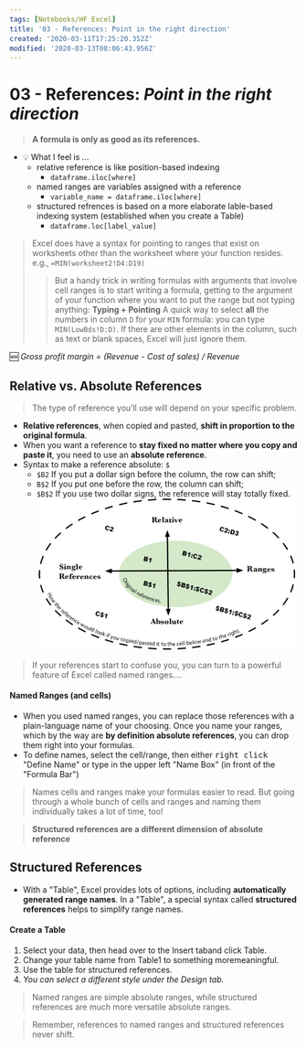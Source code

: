```yaml
---
tags: [Notebooks/HF Excel]
title: '03 - References: Point in the right direction'
created: '2020-03-11T17:25:20.352Z'
modified: '2020-03-13T08:06:43.956Z'
---
```


# 03 - References: *Point in the right direction*

> **A formula is only as good as its references.**

- :bulb: What I feel is ...
  - relative reference is like position-based indexing
    - `dataframe.iloc[where]`
  - named ranges are variables assigned with a reference
    - `variable_name = dataframe.iloc[where]`
  - structured refrences is based on a more elaborate lable-based indexing system (established when you create a Table)
    - `dataframe.loc[label_value]`

> Excel does have a syntax for pointing to ranges that exist on worksheets other than the worksheet where your function resides. e.g., `=MIN(worksheet2!D4:D19)` 
>> But a handy trick in writing formulas with arguments that involve cell ranges is to start writing a formula, getting to the argument of your function where you want to put the range but not typing anything: **Typing + Pointing**
>> A quick way to select **all** the numbers in column `D` for your `MIN` formula: you can type `MIN(LowBds!D:D)`. If there are other elements in the column, such as text or blank spaces, Excel will just ignore them.

:new: *Gross profit margin = (Revenue - Cost of sales) / Revenue*

## Relative vs. Absolute References
> The type of reference you’ll use will depend on your specific problem.

- **Relative references**, when copied and pasted, **shift in proportion to the original formula**.
- When you want a reference to **stay fixed no matter where you copy and paste it**, you need to use an **absolute reference**.
- Syntax to make a reference absolute: `$`
  - `$B2` If you put a dollar sign before the column, the row can shift;
  - `B$2` If you put one before the row, the column can shift;
  - `$B$2` If you use two dollar signs, the reference will stay totally fixed.
![reative vs. absolute](../attachments/abs_ref.png)

> If your references start to confuse you, you can turn to a powerful feature of Excel called named ranges....

#### Named Ranges (and cells)
- When you used named ranges, you can replace those references with a plain-language name of your choosing. Once you name your ranges, which by the way are **by definition absolute references**, you can drop them right into your formulas.
- To define names, select the cell/range, then either <kbd>right click</kbd> "Define Name" or type in the upper left "Name Box" (in front of the "Formula Bar")

> Names cells and ranges make your formulas easier to read. But going through a whole bunch of cells and ranges and naming them individually takes a lot of time, too!

> **Structured references are a different dimension of absolute reference**

## Structured References
- With a "Table", Excel provides lots of options, including **automatically generated range names**. In a "Table", a special syntax called **structured references** helps to simplify range names.

#### Create a Table
1. Select your data, then head over to the Insert taband click Table.
2. Change your table name from Table1 to something moremeaningful.
3. Use the table for structured references.
4. *You can select a different style under the Design tab.*

> Named ranges are simple absolute ranges, while structured references are much more versatile absolute ranges.

> Remember, references to named ranges and structured references never shift.

